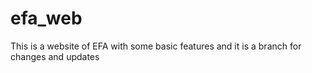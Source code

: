 # efa_web
This is a website of EFA with some basic features
and it is a branch for changes and updates  
